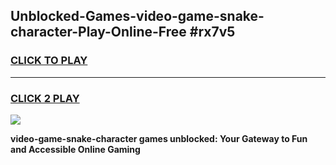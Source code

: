 
## Unblocked-Games-video-game-snake-character-Play-Online-Free #rx7v5
<h3>
<a href="https://us.freeplayer.one?title=video-game-snake-character&ref=10M">CLICK TO PLAY</a></h3>
<hr>

<h3>
<a href="https://us.freeplayer.one?title=video-game-snake-character&ref=10M">CLICK 2 PLAY</a>
  
</h3>

<a href="https://us.freeplayer.one?title=video-game-snake-character&ref=10M"><img src="https://clearcache.store/games.png"></a>


**video-game-snake-character games unblocked: Your Gateway to Fun and Accessible Online Gaming**
